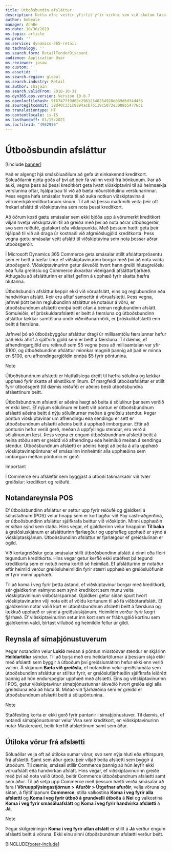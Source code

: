 ```yaml
---
title: Útboðsbundin afsláttur
description: Þetta efni veitir yfirlit yfir virkni sem við skulum láta smásala stilla afslátt fyrir ákveðnar útboðsgerðir.
author: bebeale
manager: AnnBe
ms.date: 10/30/2019
ms.topic: article
ms.prod: ''
ms.service: dynamics-365-retail
ms.technology: ''
ms.search.form: RetailTenderDiscount
audience: Application User
ms.reviewer: josaw
ms.custom: ''
ms.assetid: ''
ms.search.region: global
ms.search.industry: Retail
ms.author: shajain
ms.search.validFrom: 2018-10-31
ms.dyn365.ops.version: Version 10.0.7
ms.openlocfilehash: 9f6747ff9d68c29612346254928e869d6d34d433
ms.sourcegitcommit: 38d40c331c8894acb7b119c5073e3088b54776c1
ms.translationtype: HT
ms.contentlocale: is-IS
ms.lasthandoff: 01/15/2021
ms.locfileid: "4962936"
---
```

# <a name="tender-based-discounts"></a>Útboðsbundin afsláttur

[!include [banner](includes/banner.md)]


Það er algengt hjá smásöluaðilum að gefa út einkakennd kreditkort. Söluaðilarnir njóta góðs af því að þeir fá valinn vexti frá bönkunum. Þar að auki, vegna þess að þessi kreditkort geta hvatt viðskiptavini til að heimsækja verslunina oftar, hjálpa þau til við að bæta niðurstöðulínu verslunarinnar. Þess vegna hafa smásalar hvata til að auka notkun viðskiptavina á vörumerkjakreditkortunum sínum. Til að ná þessu markmiði veita þeir oft frekari afslátt til viðskiptavina sem nota þessi kreditkort.

Að öðrum kosti gætu smásalar sem ekki bjóða upp á vörumerkt kreditkort viljað hvetja viðskiptavini til að greiða með því að nota aðrar útboðsgerðir, svo sem reiðufé, gjafakort eða vildarpunkta. Með þessum hætti geta þeir hjálpað til við að draga úr kostnaði við afgreiðslugjöld kreditkorta. Þess vegna gætu smásalar veitt afslátt til viðskiptavina sem nota þessar aðrar útboðsgerðir.

Í Microsoft Dynamics 365 Commerce geta smásalar stillt afsláttarprósentu sem er beitt á hæfar línur ef viðskiptavinurinn borgar með því að nota valda útboðsgerð. Viðskiptavinurinn getur ákveðið hvort hann greiði hlutagreiðslu eða fulla greiðslu og Commerce ákvarðar viðeigandi afsláttarfjárhæð. Athugaðu að afslátturinn er alltaf gefinn á upphæð fyrir skatta hæfra hlutanna.

Útboðsbundin afsláttur keppir ekki við vöruafslátt, eins og reglubundinn eða handvirkan afslátt. Þeir eru alltaf samsettir á vöruafslætti. Þess vegna, jafnvel þótt beinn reglubundinn afsláttur sé notaður á vöru, er útboðsbundnum afslætti ennþá beitt ofan á beinan reglubundinn afslátt. Sömuleiðis, ef þröskuldarafslætti er beitt á færsluna og útboðsbundinn afsláttur lækkar samtöluna undir viðmiðunarmörk, er þröskuldafslætti enn beitt á færsluna.

Jafnvel þó að útboðsbyggður afsláttur dragi úr millisamtölu færslunnar hefur það ekki áhrif á sjálfvirk gjöld sem er beitt á færsluna. Til dæmis, ef afhendingargjöld eru reiknuð sem $5 vegna þess að millisamtalan var yfir $100, og útboðsbundinn afsláttur minnkar magnið þannig að það er minna en $100, eru afhendingargjöldin ennþá $5 fyrir pöntunina.


> [!NOTE]
> Útboðsbundnum afslætti er hlutfallslega dreift til hæfra sölulína og lækkar upphæð fyrir skatta af einstökum línum. Ef margfeldi útboðsafsláttar er stillt fyrir útboðsgerð (til dæmis reiðufé) er aðeins besti útboðsbundna afslættinum beitt.

Útboðsbundnum afslætti er aðeins hægt að beita á sölulínur þar sem verðið er ekki læst. Ef nýjum sölulínum er bætt við pöntun er útboðsbundnum afslætti aðeins beitt á nýju sölulínurnar meðan á greiðslu stendur. Þegar pöntun viðskiptavinar um afhendingu eða sendingu er sett er útboðsbundnum afslætti aðeins beitt á upphæð innborgunar. Eftir að pöntunin hefur verið gerð, meðan á uppfyllingu stendur, eru verð á sölulínunum læst. Þess vegna er engum útboðsbundnum afslætti beitt á neina stöðu sem er greidd við afhendingu eða heimiluð meðan á sendingu stendur. Útboðsbundnum afslætti er aðeins hægt að beita á alla upphæð viðskiptavinapöntunar ef smásalinn innheimtir alla upphæðina sem innborgun meðan pöntunin er gerð.

> [!IMPORTANT]
> Í Commerce eru afslættir sem byggjast á útboði takmarkaðir við tvær greiðslur: kreditkort og reiðufé.

## <a name="pos-user-experience"></a>Notandareynsla POS

Ef útboðsbundinn afsláttur er settur upp fyrir reiðufé og gjaldkeri á sölustaðnum (POS) velur hnapp sem er kortlagður við Pay cash-aðgerðina, er útboðsbundinn afsláttur sjálfkrafa beittur við viðskiptin. Minni upphæðin er síðan sýnd sem staða. Hins vegar, ef gjaldkerinn velur hnappinn **Til baka** á greiðsluskjánum er afslátturinn fjarlægður og upphafleg upphæð er sýnd á viðskiptaskjánum. Útboðsbundinn afsláttur er fjarlægður ef greiðslulínan er ógild.

Við kortagreiðslur geta smásalar stillt útboðsbundinn afslátt á einni eða fleiri tegundum kreditkorta. Hins vegar getur kerfið ekki staðfest þá tegund kreditkorta sem er notuð nema kortið sé heimilað. Ef afslátturinn er notaður eftir heimild verður greiðsluheimildin fyrir stærri upphæð en greiðsluöflunin er fyrir minni upphæð.

Til að koma í veg fyrir þetta ástand, ef viðskiptavinur borgar með kreditkorti, sér gjaldkerinn valmynd sem sýnir kreditkort sem munu veita viðskiptavininum viðbótarsparnað. Gjaldkeri getur síðan spurt hvort viðskiptavinurinn vilji nota eitt af völdu kortunum til að fá viðbótarafslátt. Ef gjaldkerinn notar valið kort er útboðsbundnum afslætti beitt á færsluna og lækkuð upphæð er sýnd á greiðsluskjánum. Heimildin verður fyrir lægri fjárhæð. Ef viðskiptavinurinn setur inn kort sem er frábrugðið kortinu sem gjaldkerinn valdi, birtast villuboð og heimildin fellur úr gildi.


## <a name="call-center-user-experience"></a>Reynsla af símaþjónustuverum

Þegar notandinn velur **Lokið** meðan á pöntun miðstöðvar stendur er skjárinn **Heildartölur** sýndur. Til að byrja með eru heildartölurnar á þessum skjá ekki með afslætti sem byggir á útboðum því greiðslumátinn hefur ekki enn verið valinn. Á skjánum **Bæta við greiðslu**, ef notandinn velur greiðslumáta sem útboðsbundinn afsláttur er stilltur fyrir, er greiðslufjárhæðin sjálfkrafa leiðrétt þannig að hún endurspeglar upphæð með afslætti. Eins og viðskiptavinurinn í POS, getur viðskiptavinur símaþjónustunnar ákveðið hvort greiða eigi alla greiðsluna eða að hluta til. Miðað við fjárhæðina sem er greidd er útboðsbundnum afslætti beitt á sölupöntunina.

> [!NOTE]
> Staðfesting korta er ekki gerð fyrir pantanir í símaþjónustuver. Til dæmis, ef notandi símaþjónustunnar velur Visa sem kreditkort, en viðskiptavinurinn notar Mastercard, beitir kerfið afslættinum samt sem áður.

## <a name="exclude-items-from-discounts"></a>Útiloka vörur frá afslætti

Söluaðilar velja oft að útiloka sumar vörur, svo sem nýja hluti eða eftirspurn, frá afslætti. Samt sem áður gætu þeir viljað beita afslætti sem byggir á útboðum. Til dæmis, smásali stillir Commerce þannig að hún leyfir ekki vöruafslátt eða handvirkan afslátt. Hins vegar, ef viðskiptavinurinn greiðir með því að nota valið útboð, beitir Commerce útboðsbundnum afslætti samt sem áður. Til að setja upp Commerce með þessum hætti verða smásalar að fara í **Vöruupplýsingastjórnun > Afurðir > Útgefnar afurðir**, velja vöruna og síðan, á flýtiflipanum **Commerce**, stilla valkostina **Koma í veg fyrir alla afslætti** og **Koma í veg fyrir útboð á grundvelli útboða** á **Nei** og valkostina **Koma í veg fyrir smásöluafslátt** og **Koma í veg fyrir handvirka afslætti** á **Já**.

> [!NOTE]
> Þegar skilgreiningin **Koma í veg fyrir allan afslátt** er stillt á **Já** verður engum afslætti beitt á vöruna. Ekki einu sinni útboðsbundnum afslætti verður beitt.


[!INCLUDE[footer-include](../includes/footer-banner.md)]